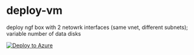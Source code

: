 # deploy-vm
deploy ngf box with 2 netowrk interfaces (same vnet, different subnets); variable number of data disks

[![Deploy to Azure](http://azuredeploy.net/deploybutton.png)](https://azuredeploy.net/)
